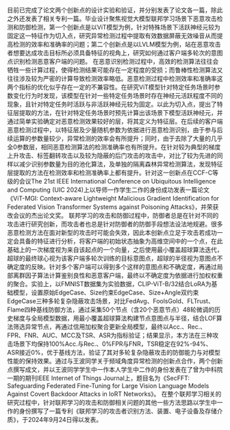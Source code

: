 <!--
 * @Author: LetMeFly
 * @Date: 2025-10-25 23:20:04
 * @LastEditors: LetMeFly.xyz
 * @LastEditTime: 2025-10-26 20:40:06
-->

目前已完成了论文两个创新点的设计实验和验证，并分别发表了论文各一篇，除此之外还发表了相关专利一篇。毕业设计聚焦视觉大模型联邦学习场景下恶意攻击检测和防御检测，第一个创新点是以ViT模型为例，针对特殊场景下活跃神经元较为固定这一特征作为切入点，研究异常检测过程中提取有效数据屏蔽无效噪音从而提高检测的效率和准确率的问题；第二个创新点是以LVLM模型为例，站在恶意攻击者想要达成攻击目标所必须具备特征的视角上，研究如何通过客户端多轮次的意图点识别检测恶意客户端的问题。
在恶意识别检测过程中，高效的检测算法往往会牺牲一些计算过程，使得检测结果可能存在一定程度的受损；而鲁棒性检测算法又往往涉及较为严密的计算导致检测效率略低。恶意检测过程中检测效率和准确率这两个指标的优化似乎存在一定的不兼容性。在研究ViT模型针对特定任务场景时参数变化行为时发现，该模型在针对一些特定任务场景时存在神经元活跃程度不同的现象，且针对特定任务时活跃与非活跃神经元较为固定。以此为切入点，提出了特征层提取的方法，在针对特定任务场景时预先计算出该场景下模型活跃神经元，并通过简单实验确定对恶意检测效果较好的层，将其定义为特征层。在后续的客户端恶意检测过程中，以特征层及少量随机参数为依据进行恶意检测识别，由于参与后续运算的参数量较少，异常检测的效率会有所提升；同时，由于去除了大量的几乎全0参数层，相同恶意检测算法的检测准确率也有所提升。在针对较为典型的梯度上升攻击、标签翻转攻击以及较为隐蔽的后门攻击的攻击中，对比了较为先进的同样以减少识别参数量为目的池化算法，及单独的隔离森林异常检测算法，发现特征层提取的方法在检测效率和检测准确率上都有提升。针对这一创新点在CCF-C等级的会议The 21st IEEE International Conference on Ubiquitous Intelligence and Computing (UIC 2024)上以导师一作学生二作的身份成功发表一篇论文《ViT-MGI: Context-aware Lightweight Malicious Gradient Identification for Federated Vision Transformer Systems against Poisoning Attacks》，并荣获改会议的杰出论文奖。
联邦学习的攻击和防御过程中，防御者总是在针对不同的攻击进行研究创新，而攻击者也总是针对防御者的防御手段想法设法地规避。很多恶意检测方法在面对新型的攻击时可能会失效，因此本创新点立足于攻击若成功一定会具备的特征进行分析，将客户端的初始状态抽象为高维空间中的一个点，在此基础上的一次梯度视为来自该起点的一个向量，之后使用最小覆盖超球算法迭代，超球的最终球心视为该客户端多轮次训练的目标意图点，超球的半径视为意图点不确定度的反映。针对多个客户端可以得到多个这样的意图点和不确定度，再通过局部离群因子算法计算鉴别良性和恶意客户端，最终以不确定度为依据进行加权权重的聚合。实验上，以FMNIST数据集为实验数据，CLIP-ViT-B/32结合LoRA为基础模型，设置原始EdgeCase、Size约束EdgeCase、Size+Angle双约束EdgeCase三种多轮复杂隐蔽攻击场景，对比FedAvg、FoolsGold、FLTrust、Flame四种基线防御方法，通过采集50个节点（含20个恶意节点）48轮微调的历史梯度与全局模型数据，用最小覆盖超球算法构建节点意图点与半径，结合LOF算法筛选异常节点，再通过信用加权聚合更新全局模型，最终以Acc.、Rec.、FPR、FNR、AUC、MCC及TSR、ASR为指标验证；结果显示，本方法在三种攻击场景下均保持100%Acc.与Rec.、0%FPR与FNR，TSR稳定在92%-94%、ASR接近0%，优于基线方法，验证了其对多轮复杂隐蔽攻击的防御能力与对模型性能的保持效果。通过与王波同学关于频域角度异常检测的创新点合作，两个创新点撰写成文，并以王波同学学生中一作本人学生中二作的身份发表在了曾为中科院一期的期刊IEEE Internet of Things Journal上，题目名为《SecFFT: Safeguarding Federated Fine-Tuning for Large Vision Language Models Against Covert Backdoor Attacks in IoRT Networks》。
在整个联邦学习相关的研究过程中，针对联邦学习的攻击和防御相关问题的其他一些方法思路以学生中一作的身份撰写了一篇专利《联邦学习的攻击者识别方法、装置、电子设备及存储介质》，于2024年9月24日得以发表。


